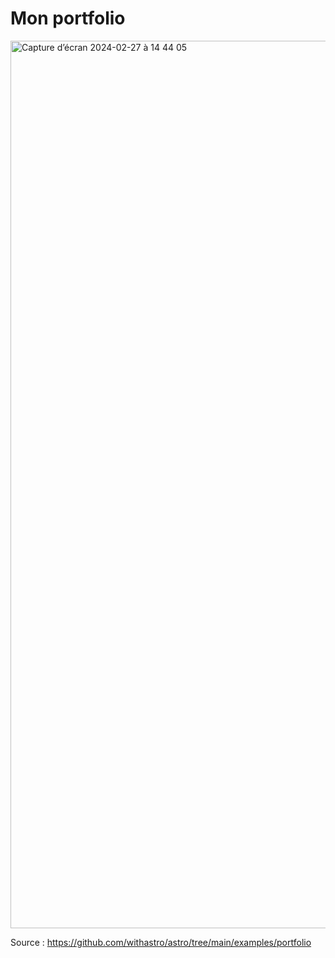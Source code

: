 # Mon portfolio

<img width="1420" alt="Capture d’écran 2024-02-27 à 14 44 05" src="https://github.com/EbenEzer-MOMBO/portfolio/assets/120035192/e3857ca8-51af-4b2b-b25f-2ebda9837024">

Source : https://github.com/withastro/astro/tree/main/examples/portfolio
